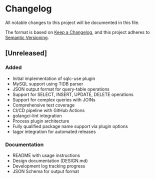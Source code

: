 # Changelog

All notable changes to this project will be documented in this file.

The format is based on [Keep a Changelog](https://keepachangelog.com/en/1.0.0/),
and this project adheres to [Semantic Versioning](https://semver.org/spec/v2.0.0.html).

## [Unreleased]

### Added
- Initial implementation of sqlc-use plugin
- MySQL support using TiDB parser
- JSON output format for query-table operations
- Support for SELECT, INSERT, UPDATE, DELETE operations
- Support for complex queries with JOINs
- Comprehensive test coverage
- CI/CD pipeline with GitHub Actions
- golangci-lint integration
- Process plugin architecture
- Fully qualified package name support via plugin options
- tagpr integration for automated releases

### Documentation
- README with usage instructions
- Design documentation (DESIGN.md)
- Development log tracking progress
- JSON Schema for output format
